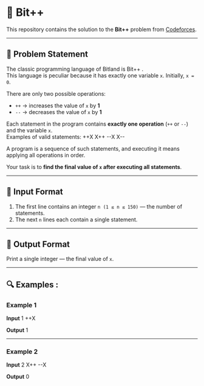 # 🚀 Bit++ 

This repository contains the solution to the **Bit++** problem from [Codeforces](https://codeforces.com/problemset/problem/282/A).

---

## 📖 Problem Statement

The classic programming language of Bitland is Bit++ .  
This language is peculiar because it has exactly one variable `x`. Initially, `x = 0`.

There are only two possible operations:

- `++` → increases the value of `x` by **1**
- `--` → decreases the value of `x` by **1** 

Each statement in the program contains **exactly one operation** (`++` or `--`) and the variable `x`.  
Examples of valid statements:
++X
X++
--X
X--

A program is a sequence of such statements, and executing it means applying all operations in order.

Your task is to **find the final value of `x` after executing all statements**.

---

## 📝 Input Format

1. The first line contains an integer `n (1 ≤ n ≤ 150)` — the number of statements.
2. The next `n` lines each contain a single statement.

---

## 📝 Output Format

Print a single integer — the final value of `x`.

---

## 🔍 Examples :

### Example 1

**Input**
1
++X

**Output**
1

---

### Example 2

**Input**
2
X++
--X

**Output**
0
